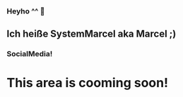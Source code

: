 ### Heyho ^^ 👋
## Ich heiße SystemMarcel aka Marcel ;)
<!--
**SystemMarcel/SystemMarcel** is a ✨ _special_ ✨ repository because its `README.md` (this file) appears on your GitHub profile.
-->
<!-- Here are some ideas to get you started:-->
<!--
- 🔭 I’m currently working on a Minecraft Java Network
- 🌱 I’m currently learning to code in Java!
- 🤔 Ich suche Hilfe bei Java
- 💬 Meine Email: [SystemMarcel@Marcel2002.de](https://redirect.marcel2002.de/email "Mail me ^^")
- 📫 How to reach me: ...
- Meine Website: [www.marcel2002.de](https://www.marcel2002.de/index.html "My Webpage!")
-->
### SocialMedia!
# This area is cooming soon!
<!-- - [My Discord:](https://discord.systemmarcel.ga "Join My Discord!") -->
